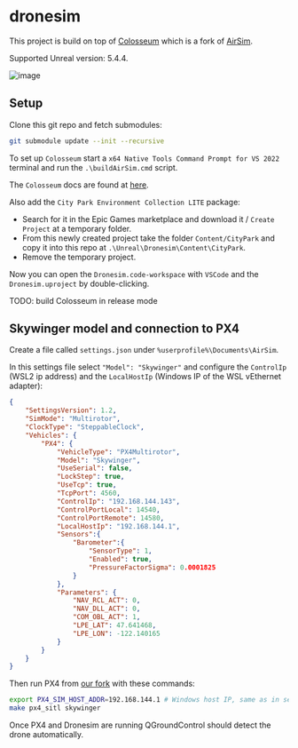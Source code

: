 # dronesim

This project is build on top of [Colosseum](https://github.com/CodexLabsLLC/Colosseum) which is a fork of [AirSim](https://github.com/microsoft/AirSim).

Supported Unreal version: 5.4.4.

![image](https://github.com/user-attachments/assets/3ccbce1e-cc2e-4de2-8120-9cec06953977)


## Setup

Clone this git repo and fetch submodules:

```bash
git submodule update --init --recursive
```

To set up `Colosseum` start a `x64 Native Tools Command Prompt for VS 2022` terminal and run the `.\buildAirSim.cmd` script.

The `Colosseum` docs are found at [here](https://codexlabsllc.github.io/Colosseum/build_windows/).

Also add the `City Park Environment Collection LITE` package:
- Search for it in the Epic Games marketplace and download it / `Create Project` at a temporary folder.
- From this newly created project take the folder `Content/CityPark` and copy it into this repo at `.\Unreal\Dronesim\Content\CityPark`.
- Remove the temporary project.

Now you can open the `Dronesim.code-workspace` with `VSCode` and the `Dronesim.uproject` by double-clicking.

TODO: build Colosseum in release mode

## Skywinger model and connection to PX4

Create a file called `settings.json` under `%userprofile%\Documents\AirSim`.

In this settings file select `"Model": "Skywinger"` and configure the `ControlIp` (WSL2 ip address) and the `LocalHostIp` (Windows IP of the WSL vEthernet adapter): 

```json
{
    "SettingsVersion": 1.2,
    "SimMode": "Multirotor",
    "ClockType": "SteppableClock",
    "Vehicles": {
        "PX4": {
            "VehicleType": "PX4Multirotor",
			"Model": "Skywinger",
            "UseSerial": false,
            "LockStep": true,
            "UseTcp": true,
            "TcpPort": 4560,
            "ControlIp": "192.168.144.143",
            "ControlPortLocal": 14540,
            "ControlPortRemote": 14580,
            "LocalHostIp": "192.168.144.1",
            "Sensors":{
                "Barometer":{
                    "SensorType": 1,
                    "Enabled": true,
                    "PressureFactorSigma": 0.0001825
                }
            },
            "Parameters": {
                "NAV_RCL_ACT": 0,
                "NAV_DLL_ACT": 0,
                "COM_OBL_ACT": 1,
                "LPE_LAT": 47.641468,
                "LPE_LON": -122.140165
            }
        }
    }
}
```

Then run PX4 from [our fork](https://github.com/OceanSky-Technologies/PX4-Autopilot) with these commands:

```bash
export PX4_SIM_HOST_ADDR=192.168.144.1 # Windows host IP, same as in settings.json
make px4_sitl skywinger
```

Once PX4 and Dronesim are running QGroundControl should detect the drone automatically.
